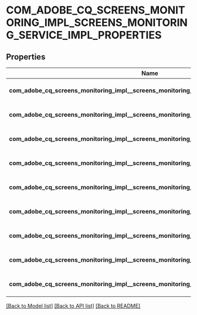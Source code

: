 # COM_ADOBE_CQ_SCREENS_MONITORING_IMPL_SCREENS_MONITORING_SERVICE_IMPL_PROPERTIES

## Properties
Name | Type | Description | Notes
------------ | ------------- | ------------- | -------------
**com_adobe_cq_screens_monitoring_impl__screens_monitoring_service_impl_project_path** | [**CONFIG_NODE_PROPERTY_ARRAY**](configNodePropertyArray.md) |  | [optional] [default to null]
**com_adobe_cq_screens_monitoring_impl__screens_monitoring_service_impl_schedule_frequency** | [**CONFIG_NODE_PROPERTY_STRING**](configNodePropertyString.md) |  | [optional] [default to null]
**com_adobe_cq_screens_monitoring_impl__screens_monitoring_service_impl_ping_timeout** | [**CONFIG_NODE_PROPERTY_INTEGER**](configNodePropertyInteger.md) |  | [optional] [default to null]
**com_adobe_cq_screens_monitoring_impl__screens_monitoring_service_impl_recipients** | [**CONFIG_NODE_PROPERTY_STRING**](configNodePropertyString.md) |  | [optional] [default to null]
**com_adobe_cq_screens_monitoring_impl__screens_monitoring_service_impl_smtpserver** | [**CONFIG_NODE_PROPERTY_STRING**](configNodePropertyString.md) |  | [optional] [default to null]
**com_adobe_cq_screens_monitoring_impl__screens_monitoring_service_impl_smtpport** | [**CONFIG_NODE_PROPERTY_INTEGER**](configNodePropertyInteger.md) |  | [optional] [default to null]
**com_adobe_cq_screens_monitoring_impl__screens_monitoring_service_impl_usetls** | [**CONFIG_NODE_PROPERTY_BOOLEAN**](configNodePropertyBoolean.md) |  | [optional] [default to null]
**com_adobe_cq_screens_monitoring_impl__screens_monitoring_service_impl_username** | [**CONFIG_NODE_PROPERTY_STRING**](configNodePropertyString.md) |  | [optional] [default to null]
**com_adobe_cq_screens_monitoring_impl__screens_monitoring_service_impl_password** | [**CONFIG_NODE_PROPERTY_STRING**](configNodePropertyString.md) |  | [optional] [default to null]

[[Back to Model list]](../README.md#documentation-for-models) [[Back to API list]](../README.md#documentation-for-api-endpoints) [[Back to README]](../README.md)


